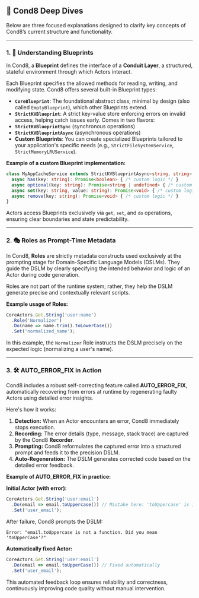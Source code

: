 ## 📘 Cond8 Deep Dives

Below are three focused explanations designed to clarify key concepts of Cond8’s current structure and functionality.

---

### 1. 🔧 **Understanding Blueprints**

In Cond8, a **Blueprint** defines the interface of a **Conduit Layer**, a structured, stateful environment through which Actors interact.

Each Blueprint specifies the allowed methods for reading, writing, and modifying state. Cond8 offers several built-in Blueprint types:

- **`CoreBlueprint`**: The foundational abstract class, minimal by design (also called `EmptyBlueprint`), which other Blueprints extend.
- **`StrictKVBlueprint`**: A strict key-value store enforcing errors on invalid access, helping catch issues early. Comes in two flavors:
- **`StrictKVBlueprintSync`** (synchronous operations)
- **`StrictKVBlueprintAsync`** (asynchronous operations)
- **Custom Blueprints**: You can create specialized Blueprints tailored to your application's specific needs (e.g., `StrictFileSystemService`, `StrictMemoryLRUService`).

**Example of a custom Blueprint implementation:**

```typescript
class MyAppCacheService extends StrictKVBlueprintAsync<string, string> {
  async has(key: string): Promise<boolean> { /* custom logic */ }
  async optional(key: string): Promise<string | undefined> { /* custom logic */ }
  async set(key: string, value: string): Promise<void> { /* custom logic */ }
  async remove(key: string): Promise<void> { /* custom logic */ }
}
```

Actors access Blueprints exclusively via `get`, `set`, and `do` operations, ensuring clear boundaries and state predictability.

---

### 2. 🎭 **Roles as Prompt-Time Metadata**

In Cond8, **Roles** are strictly metadata constructs used exclusively at the prompting stage for Domain-Specific Language Models (DSLMs). They guide the DSLM by clearly specifying the intended behavior and logic of an Actor during code generation.

Roles are not part of the runtime system; rather, they help the DSLM generate precise and contextually relevant scripts.

**Example usage of Roles:**

```typescript
CoreActors.Get.String('user:name')
  .Role('Normalizer')
  .Do(name => name.trim().toLowerCase())
  .Set('normalized_name');
```

In this example, the `Normalizer` Role instructs the DSLM precisely on the expected logic (normalizing a user's name).

---

### 3. 🛠️ **AUTO_ERROR_FIX in Action**

Cond8 includes a robust self-correcting feature called **AUTO_ERROR_FIX**, automatically recovering from errors at runtime by regenerating faulty Actors using detailed error insights.

Here's how it works:

1. **Detection:** When an Actor encounters an error, Cond8 immediately stops execution.
2. **Recording:** The error details (type, message, stack trace) are captured by the Cond8 **Recorder**.
3. **Prompting:** Cond8 reformulates the captured error into a structured prompt and feeds it to the precision DSLM.
4. **Auto-Regeneration:** The DSLM generates corrected code based on the detailed error feedback.

**Example of AUTO_ERROR_FIX in practice:**

**Initial Actor (with error):**

```typescript
CoreActors.Get.String('user:email')
  .Do(email => email.toUppercase()) // Mistake here: 'toUppercase' is incorrect.
  .Set('user_email');
```

After failure, Cond8 prompts the DSLM:

```plaintext
Error: "email.toUppercase is not a function. Did you mean 'toUpperCase'?"
```

**Automatically fixed Actor:**

```typescript
CoreActors.Get.String('user:email')
  .Do(email => email.toUpperCase()) // Fixed automatically
  .Set('user_email');
```

This automated feedback loop ensures reliability and correctness, continuously improving code quality without manual intervention.

